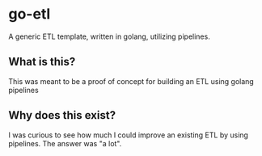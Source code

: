 # go-etl
A generic ETL template, written in golang, utilizing pipelines. 

## What is this?
This was meant to be a proof of concept for building an ETL using golang pipelines

## Why does this exist?
I was curious to see how much I could improve an existing ETL by using pipelines.  The answer was "a lot".